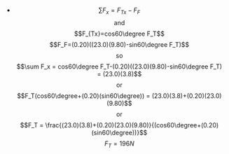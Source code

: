 - $$\sum F_x = F_{Tx} - F_F$$
  $$\text{and}$$
  $$F_{Tx}=cos60\degree F_T$$
  $$F_F=(0.20)((23.0)(9.80)-sin60\degree F_T)$$
  $$\text{so}$$
  $$\sum F_x = cos60\degree F_T-(0.20)((23.0)(9.80)-sin60\degree F_T) = (23.0)(3.8)$$
  $$\text{or}$$
  $$F_T(cos60\degree+(0.20)(sin60\degree)) = (23.0)(3.8)+(0.20)(23.0)(9.80)$$
  $$\text{or}$$
  $$F_T = \frac{(23.0)(3.8)+(0.20)(23.0)(9.80)}{(cos60\degree+(0.20)(sin60\degree))}$$
  $$F_T = 196N$$